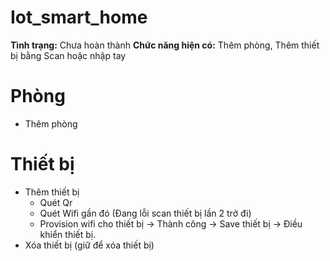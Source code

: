 # Iot_smart_home
**Tình trạng:** Chưa hoàn thành
**Chức năng hiện có:** Thêm phòng, Thêm thiết bị bằng Scan hoặc nhập tay

# Phòng
- Thêm phòng

# Thiết bị
- Thêm thiết bị
    - Quét Qr
    - Quét Wifi gần đó (Đang lỗi scan thiết bị lần 2 trở đi)
    - Provision wifi cho thiết bị -> Thành công -> Save thiết bị -> Điều khiển thiết bị.
- Xóa thiết bị (giữ để xóa thiết bị)